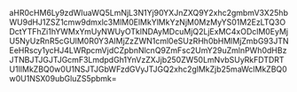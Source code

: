 aHR0cHM6Ly9zdWIuaWQ5LmNjL3N1Yj90YXJnZXQ9Y2xhc2gmbmV3X25hbWU9dHJ1ZSZ1cmw9dmxlc3MlM0ElMkYlMkYzNjM0MzMyYS01M2EzLTQ3ODctYTFhZi1hYWMxYmUyNWUyOTklNDAyMDcuMjQ2LjExMC4xODclM0EyMjU5NyUzRnR5cGUlM0R0Y3AlMjZzZWN1cml0eSUzRHh0bHMlMjZmbG93JTNEeHRscy1ycHJ4LWRpcmVjdCZpbnNlcnQ9ZmFsc2UmY29uZmlnPWh0dHBzJTNBJTJGJTJGcmF3LmdpdGh1YnVzZXJjb250ZW50LmNvbSUyRkFDTDRTU1IlMkZBQ0w0U1NSJTJGbWFzdGVyJTJGQ2xhc2glMkZjb25maWclMkZBQ0w0U1NSX09ubGluZS5pbmk=
